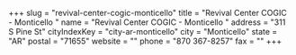 +++
slug = "revival-center-cogic-monticello"
title = "Revival Center COGIC - Monticello "
name = "Revival Center COGIC - Monticello "
address = "311 S Pine St"
cityIndexKey = "city-ar-monticello"
city = "Monticello"
state = "AR"
postal = "71655"
website = ""
phone = "870 367-8257"
fax = ""
+++

